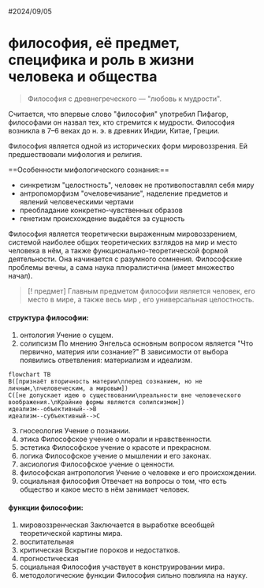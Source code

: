 #2024/09/05
# философия, её предмет, специфика и роль в жизни человека и общества


>
>Философия с древнегреческого — "любовь к мудрости".
>

Считается, что впервые слово "философия" употребил Пифагор, философами он назвал тех, кто стремится к мудрости. Философия возникла в 7–6 веках до н. э. в древних Индии, Китае, Греции.

Философия является одной из исторических форм мировоззрения. Ей предшествовали мифология и религия.

==Особенности мифологического сознания:==
- синкретизм
	"целостность", человек не противопоставлял себя миру
- антропоморфизм
	"очеловечивание", наделение предметов и явлений человеческими чертами
- преобладание конкретно-чувственных образов
- генетизм
	происхождение выдаётся за сущность

Философия является теоретически выраженным мировоззрением, системой наиболее общих теоретических взглядов на мир и место человека в нём, а также функционально-теоретической формой деятельности. Она начинается с разумного сомнения. Философские проблемы вечны, а сама наука плюралистична (имеет множество начал).

>[! предмет]
>Главным предметом философии является человек, его место в мире, а также весь мир , его универсальная целостность.

#### структура философии:

1. онтология
	Учение о сущем.
2. солипсизм
	По мнению Энгельса основным вопросом является "Что первично, материя или сознание?" В зависимости от выбора появились ответвления: материализм и идеализм.
	
``` mermaid
flowchart TB
B([признаёт вторичность материи\nперед сознанием, но не личным,\nчеловеческим, а мировым])
C([не допускает идею о существовании\nреальности вне человеческого воображения.\nКрайние формы являютcя солипсизмом])
идеализм--объективный-->B
идеализм--субъективный-->C
```

3. гносеология
	Учение о познании.
4. этика
	Философское учение о морали и нравственности.
5. эстетика
	Философское учение о красоте и прекрасном.
6. логика
	Философское учение о мышлении и его законах.
7. аксиология
	Философское учение о ценности.
8. философская антропология
	Учение о человеке и его происхождении.
9. социальная философия
	Отвечает на вопросы о том, что есть общество и какое место в нём занимает человек.

#### функции философии:

1. мировоззренческая
	Заключается в выработке всеобщей теоретической картины мира.
2. воспитательная
3. критическая
	Вскрытие пороков и недостатков.
4. прогностическая
5. социальная
	Философия участвует в конструировании мира.
6. методологические функции
	Философия сильно повлияла на науку.

